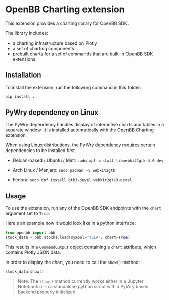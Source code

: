 # OpenBB Charting extension

This extension provides a charting library for OpenBB SDK.

The library includes:

- a charting infrastructure based on Plotly
- a set of charting components
- prebuilt charts for a set of commands that are built-in OpenBB SDK extensions

## Installation

To install the extension, run the following command in this folder:

```bash
pip install .
```

## PyWry dependency on Linux

The PyWry dependency handles display of interactive charts and tables in a separate window. It is installed automatically with the OpenBB Charting extension.

When using Linux distributions, the PyWry dependency requires certain dependencies to be installed first.

- Debian-based / Ubuntu / Mint:
`sudo apt install libwebkit2gtk-4.0-dev`

- Arch Linux / Manjaro:
`sudo pacman -S webkit2gtk`

- Fedora:
`sudo dnf install gtk3-devel webkit2gtk3-devel`


## Usage

To use the extension, run any of the OpenBB SDK endpoints with the `chart` argument set to `True`.

Here's an example how it would look like in a python interface:

```python
from openbb import obb
stock_data = obb.stocks.load(symbol="TSLA", chart=True)
```

This results in a `CommandOutput` object containing a `chart` attribute, which contains Plotly JSON data.

In order to display the chart, you need to call the `show()` method:

```python
stock_data.show()
```

> Note: The `show()` method currently works either in a Jupyter Notebook or in a standalone python script with a PyWry based backend properly initialized.
